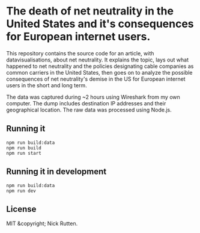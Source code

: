 # The death of net neutrality in the United States and it's consequences for European internet users.

This repository contains the source code for an article, with datavisualisations, about net neutrality. It explains the topic, lays out what happened to net neutrality and the policies designating cable companies as common carriers in the United States, then goes on to analyze the possible consequences of net neutrality's demise in the US for European internet users in the short and long term.

The data was captured during ~2 hours using Wireshark from my own computer. The dump includes destination IP addresses and their geographical location. The raw data was processed using Node.js.

## Running it

`npm run build:data`  
`npm run build`  
`npm run start`

## Running it in development

`npm run build:data`  
`npm run dev`

## License

MIT &copyright; Nick Rutten.
